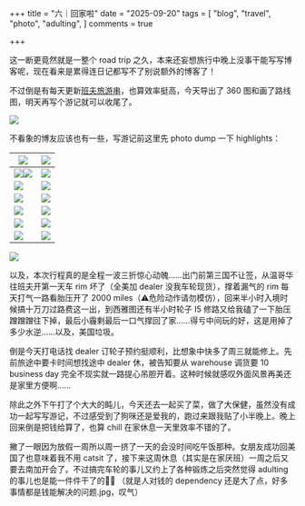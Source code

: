 +++
title = "六｜回家啦"
date = "2025-09-20"
tags = [
    "blog",
    "travel",
    "photo",
    "adulting",
]
comments = true

+++

这一断更竟然就是一整个 road trip 之久，本来还妄想旅行中晚上没事干能写写博客呢，现在看来是累得连日记都写不了别说额外的博客了！

不过倒是有每天更新[班夫旅游串](https://douchi.space/@mtfront/115239349868049073)，也算效率挺高，今天导出了 360 图和画了路线图，明天再写个游记就可以收尾了。

![](https://media.douchi.space/douchi/media_attachments/files/115/239/344/359/186/640/original/ea48c8956975dcb8.png)

不看象的博友应该也有一些，写游记前这里先 photo dump 一下 highlights：

|![](https://media.douchi.space/douchi/media_attachments/files/115/206/704/009/777/608/original/d120aa969d6c3894.png)|![](https://media.douchi.space/douchi/media_attachments/files/115/206/703/364/019/152/original/d572425aa4ca3139.png)|
|-|-|
|![](https://media.douchi.space/douchi/media_attachments/files/115/206/773/661/495/206/original/e8ba844fd5285e3d.png)![](https://media.douchi.space/douchi/media_attachments/files/115/223/711/966/005/365/original/ba83e60622a8ab1f.jpg)|![](https://media.douchi.space/douchi/media_attachments/files/115/206/771/780/620/600/original/18af9aae74270af7.png)|
|![](https://media.douchi.space/douchi/media_attachments/files/115/212/440/692/135/389/original/043789fb6cfa8354.png)|![](https://media.douchi.space/douchi/media_attachments/files/115/212/529/042/696/097/original/44c82a82cc141fdc.png)|
|![](https://media.douchi.space/douchi/media_attachments/files/115/212/557/287/268/582/original/8a901f207bf092a3.png)|![](https://media.douchi.space/douchi/media_attachments/files/115/217/677/638/542/802/original/3df800652d48c9ad.jpg)|
|![](https://media.douchi.space/douchi/media_attachments/files/115/217/677/790/083/298/original/c657d05b75b44224.jpg) | ![](https://media.douchi.space/douchi/media_attachments/files/115/212/554/614/918/131/original/cc68a68f7b1887d7.png)|
|![](https://media.douchi.space/douchi/media_attachments/files/115/223/328/424/415/397/original/e3dacb332a1e0363.png) | ![](https://media.douchi.space/douchi/media_attachments/files/115/217/696/964/424/593/original/1de93106c8a32c94.jpg)|
|![](https://media.douchi.space/douchi/media_attachments/files/115/223/485/726/130/765/original/bcc9a4efd4a3fa6e.png) | ![](https://media.douchi.space/douchi/media_attachments/files/115/229/416/750/511/587/original/e11fe8d0da07fe51.jpg)|

![](https://media.douchi.space/douchi/media_attachments/files/115/212/533/464/875/160/original/70b3a4118ed24ee0.png)

以及，本次行程真的是全程一波三折惊心动魄……出门前第三国不让签，从温哥华往班夫开第一天车 rim 坏了（全美加 dealer 没我车轮现货），撑着漏气的 rim 每天打气一路看胎压开了 2000 miles（⚠️危险动作请勿模仿），回来半小时入境时候搞十万刀过路费这一出，到西雅图还有半小时轮子 I5 修路又给我磕了一下胎压蹭蹭蹭往下掉，最后小霾剩最后一口气撑回了家……得亏中间玩的好，这是用掉了多少水逆……以及，美国垃圾。

倒是今天打电话找 dealer 订轮子预约挺顺利，比想象中快多了周三就能修上。先前旅途中要卡时间想找途中 dealer 休，被告知要从 warehouse 调货要 10 business day 完全不现实就一路提心吊胆开着。这种时候就感叹外面风景再美还是家里方便啊…… 

除此之外下午打了个大大的盹儿，今天还去一起买了菜，做了大保健，虽然没有成功一起写写游记，不过感受到了狗咪还是爱我的，跑过来跟我贴了小半晚上。晚上回来倒是把钱给算了，也算 chill 在家休息一天里效率不错的了。

撇了一眼因为放假一周所以周一挤了一天的会没时间吃午饭那种。女朋友成功回美国了也意味着我不用 catsit 了，接下来这周休息（其实是在家厌班）一周之后又要去南加开会了。不过搞完车轮的事儿又约上了各种锻炼之后突然觉得 adulting 的事儿也是能一件件干了的🚪✊ （就是人对钱的 dependency 还是大了点，好多事情都是钱能解决的问题.jpg，叹气）